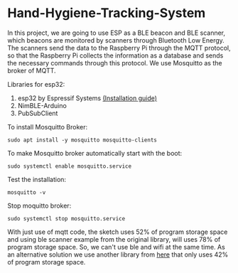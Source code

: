 # Hand-Hygiene-Tracking-System
In this project, we are going to use ESP as a BLE beacon and BLE scanner, which beacons are monitored by scanners through Bluetooth Low Energy.
The scanners send the data to the Raspberry Pi through the MQTT protocol, so that the Raspberry Pi collects the information as a database and sends the necessary commands through this protocol.
We use Mosquitto as the broker of MQTT.

Libraries for esp32:
1. esp32 by Espressif Systems [(Installation guide)](https://randomnerdtutorials.com/installing-the-esp32-board-in-arduino-ide-mac-and-linux-instructions/)
2. NimBLE-Arduino
3. PubSubClient

To install Mosquitto Broker:

`sudo apt install -y mosquitto mosquitto-clients`

To make Mosquitto broker automatically start with the boot:

`sudo systemctl enable mosquitto.service`

Test the installation:

`mosquitto -v`

Stop moquitto broker:

`sudo systemctl stop mosquitto.service`

With just use of mqtt code, the sketch uses 52% of program storage space and using ble scanner example from the original library, will uses 78% of program storage space. So, we can't use ble and wifi at the same time. As an alternative solution we use another library from [here](https://github.com/h2zero/NimBLE-Arduino) that only uses 42% of program storage space.